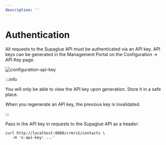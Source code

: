 ```yaml
---
description: ''
---
```


# Authentication

All requests to the Supaglue API must be authenticated via an API key. API keys can be generated in the Management Portal on the Configuration -> API Key page.

![configuration-api-key](/img/configuration-api-key.png)

:::info

You will only be able to view the API key upon generation. Store it in a safe place.

When you regenerate an API key, the previous key is invalidated.

:::

Pass in the API key in requests to the Supaglue API as a header:

```curl
curl http://localhost:8080/crm/v1/contacts \ 
   -H 'x-api-key: ...'
```
